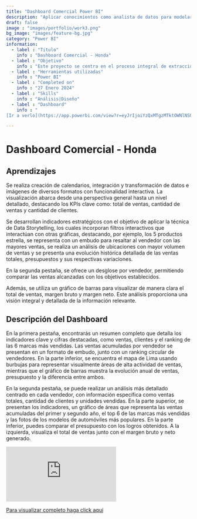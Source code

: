 ```yaml
---
title: "Dashboard Comercial Power BI"
description: "Aplicar conocimientos como analista de datos para modelar datos de un negocio en este caso de vehiculos."
draft: false
image : "images/portfolio/work3.png"
bg_image: "images/feature-bg.jpg"
category: "Power BI"
information:
  - label : "Titulo"
    info : "Dashboard Comercial - Honda"
  - label : "Objetivo"
    info : "Este proyecto se centra en el proceso integral de extracción, manipulación y modelado de datos de ventas de vehículos. Se destaca la habilidad para realizar una modelación estrella, incorporar e interactuar con imágenes, aplicar conceptos de mejores prácticas y utilizar medidas DAX para obtener insights significativos."
  - label : "Herramientas utilizadas"
    info : "Power BI"
  - label : "Completed on"
    info : "27 Enero 2024"
  - label : "Skills"
    info : "Análisis|Diseño"
  - label : "Dashboard"
    info : "
[Ir a verlo](https://app.powerbi.com/view?r=eyJrIjoiYzQxMTgzMTktOWNlNS00Yzc0LTliMGQtNzgyYzMwYjA4MmU4IiwidCI6ImRmODY3OWNkLWE4MGUtNDVkOC05OWFjLWM4M2VkN2ZmOTVhMCJ9&pageName=ReportSection)"

---
```

# Dashboard Comercial - Honda
## Aprendizajes 

Se realiza creación de calendarios, integración y transformación de datos e imágenes de diversos formatos con funcionalidad interactiva. La visualización abarca desde una perspectiva general hasta un nivel detallado, destacando los KPIs clave como: total de ventas, cantidad de ventas y cantidad de clientes.


Se desarrollan indicadores estratégicos con el objetivo de aplicar la técnica de Data Storytelling, los cuales incorporan filtros interactivos que interactúan con otras gráficas, destacando, por ejemplo, los 5 productos estrella, se representa con un embudo para resaltar al vendedor con las mayores ventas, se realiza un análisis de ubicaciones con mayor volumen de ventas y se presenta una evolución histórica detallada de las ventas totales, presupuestos y sus respectivas variaciones.

En la segunda pestaña, se ofrece un desglose por vendedor, permitiendo comparar las ventas alcanzadas con los objetivos establecidos. 

Además, se utiliza un gráfico de barras para visualizar de manera clara el total de ventas, margen bruto y margen neto. Este análisis proporciona una visión integral y detallada de la información relevante.

## Descripción del Dashboard
En la primera pestaña, encontrarás un resumen completo que detalla los indicadores clave y cifras destacadas, como ventas, clientes y el ranking de las 6 marcas más vendidas. Las ventas acumuladas por vendedor se presentan en un formato de embudo, junto con un ranking circular de vendedores. En la parte inferior, se encuentra el mapa de Lima usando burbujas para representar visualmente áreas de alta actividad de ventas, mientras que el gráfico de barras muestra la evolución anual de ventas, presupuesto y la diferencia entre ambos.


En la segunda pestaña, se puede realizar un análisis más detallado centrado en cada vendedor, con información específica como ventas totales, cantidad de clientes y unidades vendidas. En la parte superior, se presentan los indicadores, un gráfico de áreas que representa las ventas acumuladas del primer y segundo año, el top 6 de las marcas más vendidas y las fotos de los modelos de automóviles más populares. En la parte inferior, puedes comparar el presupuesto con los logros obtenidos. A la izquierda, visualiza el total de ventas junto con el margen bruto y neto generado. 


<iframe title="TP_Final_Honda" class="pwrbi-iframe w-100" src="https://app.powerbi.com/view?r=eyJrIjoiYzQxMTgzMTktOWNlNS00Yzc0LTliMGQtNzgyYzMwYjA4MmU4IiwidCI6ImRmODY3OWNkLWE4MGUtNDVkOC05OWFjLWM4M2VkN2ZmOTVhMCJ9&pageName=ReportSection" frameborder="0" allowFullScreen="true"></iframe>

[Para visualizar completo haga click aquí](https://app.powerbi.com/view?r=eyJrIjoiYzQxMTgzMTktOWNlNS00Yzc0LTliMGQtNzgyYzMwYjA4MmU4IiwidCI6ImRmODY3OWNkLWE4MGUtNDVkOC05OWFjLWM4M2VkN2ZmOTVhMCJ9&pageName=ReportSection)
